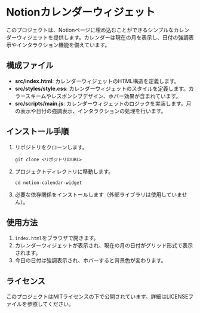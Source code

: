 # Notionカレンダーウィジェット

このプロジェクトは、Notionページに埋め込むことができるシンプルなカレンダーウィジェットを提供します。カレンダーは現在の月を表示し、日付の強調表示やインタラクション機能を備えています。

## 構成ファイル

- **src/index.html**: カレンダーウィジェットのHTML構造を定義します。
- **src/styles/style.css**: カレンダーウィジェットのスタイルを定義します。カラースキームやレスポンシブデザイン、ホバー効果が含まれています。
- **src/scripts/main.js**: カレンダーウィジェットのロジックを実装します。月の表示や日付の強調表示、インタラクションの処理を行います。

## インストール手順

1. リポジトリをクローンします。
   ```
   git clone <リポジトリのURL>
   ```
2. プロジェクトディレクトリに移動します。
   ```
   cd notion-calendar-widget
   ```
3. 必要な依存関係をインストールします（外部ライブラリは使用していません）。

## 使用方法

1. `index.html`をブラウザで開きます。
2. カレンダーウィジェットが表示され、現在の月の日付がグリッド形式で表示されます。
3. 今日の日付は強調表示され、ホバーすると背景色が変わります。

## ライセンス

このプロジェクトはMITライセンスの下で公開されています。詳細はLICENSEファイルを参照してください。